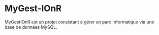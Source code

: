 # MyGest-IOnR
MyGestIOnR est un projet consistant à gérer un parc informatique via une base de données MySQL.
